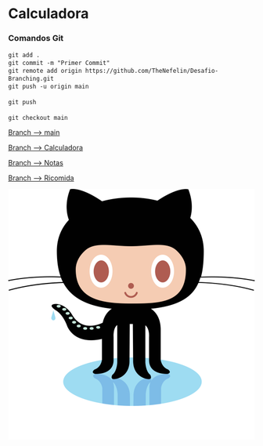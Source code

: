 
# Calculadora

### Comandos Git
```
git add .
git commit -m "Primer Commit"
git remote add origin https://github.com/TheNefelin/Desafio-Branching.git
git push -u origin main

git push

git checkout main  
```

[Branch --> main](https://github.com/TheNefelin/Desafio-Branching)

[Branch --> Calculadora](https://github.com/TheNefelin/Desafio-Branching)

[Branch --> Notas](https://github.com/TheNefelin/Desafio-Branching)

[Branch --> Ricomida](https://github.com/TheNefelin/Desafio-Branching)

<img src="./assets/img/octocat.png" alt="octocat icon">
